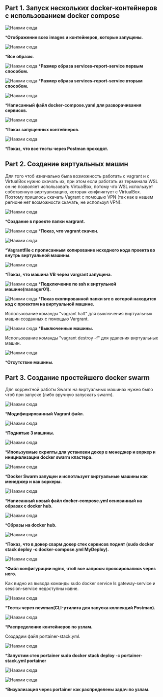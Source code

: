 ## Part 1. Запуск нескольких docker-контейнеров с использованием docker compose

![Нажми сюда](images/1_report.png)

***Отображение всех images и контейнеров, которые запущены.**


![Нажми сюда](https://i.ibb.co/KxQZPLmJ/2-report.png)

***Все образы.**


![Нажми сюда](https://i.ibb.co/HTYXZf4w/3-report.png)
***Размер образа services-report-service первым способом.**


![Нажми сюда](images/4_report.png)
***Размер образа services-report-service вторым способом.**


![Нажми сюда](https://i.ibb.co/nsG7J1sQ/5-report.png)

***Написанный файл docker-compose.yaml для разворачивания сервисов.**


![Нажми сюда](https://i.ibb.co/QvYqT7T4/6-report.png)

***Показ запущенных контейнеров.**


![Нажми сюда](images/7_report.png)

***Показ, что все тесты через Postman проходят.** 

## Part 2. Создание виртуальных машин

Для того чтоб изначально была возможность работать с vagrant и с VirtualBox нужно скачать их, при этом если работать из терминала WSL он не позволяет использовать VirtualBox, потому что WSL использует собственную виртуализацию, которая конфликтует с VirtualBox. Поэтому пришлось скачать Vagrant с помощью VPN (так как в нашем регионе нет возможности скачать, не используя VPN).


![Нажми сюда](images/8_report.png)

***Создание в проекте папки vargrant.**


![Нажми сюда](https://i.ibb.co/jk3HTv09/9-report.png)
***Показ, что vagrant скачен.**

![Нажми сюда](https://i.ibb.co/Hpz9Vy7q/10-report.png)

***Vagrantfile c прописанным копирование исходного кода проекта во внутрь виртуальной машины.**


![Нажми сюда](https://i.ibb.co/cXQGfrpY/11-report.png)

***Показ, что машина VB через vargrant запущена.**


![Нажми сюда](images/12_report.png)
***Подключение по ssh к виртульной машине(manager01).**


![Нажми сюда](images/13_report.png)
***Показ скопированной папки src в которой находится код с проектом на виртуальной машине.** 

Использование команды "vagrant halt" для выключения виртуальных машин созданных с помощью Vargrant.


![Нажми сюда](images/14_report.png)
***Выключенные машины.**

Использование команды "vagrant destroy -f" для удаления виртуальных машин.


![Нажми сюда](https://i.ibb.co/jvfK1pJp/15-report.pn)

***Отсутствие машины.**

## Part 3. Создание простейшего docker swarm

Для корректной работы Swarm на виртуальных машинах нужно было чтоб при запуске (либо вручную запускать swarm).

![Нажми сюда](https://i.ibb.co/7tW7HY7q/16-report.png)

***Модифицированный Vagrant файл.**

![Нажми сюда](https://i.ibb.co/whG22PYf/20-report.png)

***Поднятые 3 машины.**

![Нажми сюда](https://i.ibb.co/67c6GJp9/17-report.png)

***Ипользуемые скрипты для установки докер в менеджер и воркер и инициализации docker swarm кластера.**

![Нажми сюда](https://i.ibb.co/Sw6BgkGF/21-report.png)

***Docker Swarm запущен и испотльзует виртуальные машины как менеджер и как воркеры.**

![Нажми сюда](https://i.ibb.co/rKQht8TR/18-report.png)

***Написанный новый файл docker-compose.yml основанный на образах с docker hub.**

![Нажми сюда](https://i.ibb.co/hJVT9p6Q/19-report.png)

***Образы на docker hub.**

![Нажми сюда](https://i.ibb.co/4wRVWf54/22-report.png)

***Показ, что в докер сварм докер стек сервисов поднят (sudo docker stack deploy -c docker-compose.yml MyDeploy).**

![Нажми сюда](https://i.ibb.co/NnkJfrNh/23-report.png)

***Файл конфигурации nginx, чтоб все запросы проксировались через него.**

Как видно из вывода команды sudo docker service ls gateway-service и session-service недоступны извне.

![Нажми сюда](https://i.ibb.co/KQ0dKp2/24-report.png)

***Тесты через newman(CLI-утилита для запуска коллекций Postman).**

![Нажми сюда](https://i.ibb.co/DffPptzS/25-report.png)

***Распределение контейнеров по узлам.**

Создадим файл portainer-stack.yml.

![Нажми сюда](https://i.ibb.co/HTwSzmSp/26-report.png)

***Запустим стек portainer sudo docker stack deploy -c portainer-stack.yml portainer**

![Нажми сюда](https://i.ibb.co/CpKTy1Qf/27-report.png)

![Нажми сюда](https://i.ibb.co/MkP7MN4p/28-report.png)

***Визуализация через portainer  как распределены задач по узлам.**
